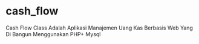 # cash_flow
Cash Flow Class Adalah Aplikasi Manajemen Uang Kas Berbasis Web Yang Di Bangun Menggunakan PHP+ Mysql
